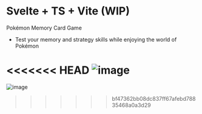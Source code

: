 # Svelte + TS + Vite (WIP)

Pokémon Memory Card Game

- Test your memory and strategy skills while enjoying the world of Pokémon

<<<<<<< HEAD
![image](https://github.com/ShawnEdgell/Memory-Card/assets/145321915/f36033d5-435e-4b00-95b0-a1ae810c92ad)
=======
![image](https://github.com/ShawnEdgell/Memory-Card/assets/145321915/f36033d5-435e-4b00-95b0-a1ae810c92ad)

>>>>>>> bf47362bb08dc837ff67afebd78835468a0a3d29
